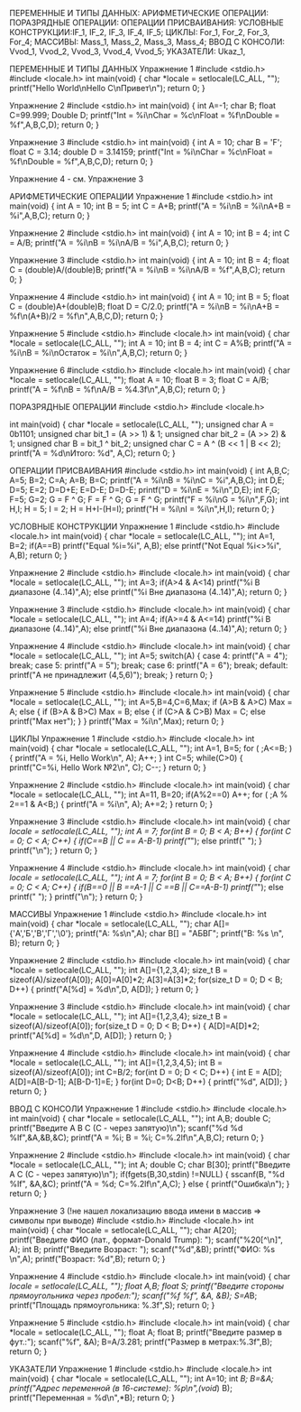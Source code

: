 ПЕРЕМЕННЫЕ И ТИПЫ ДАННЫХ:
АРИФМЕТИЧЕСКИЕ ОПЕРАЦИИ:
ПОРАЗРЯДНЫЕ ОПЕРАЦИИ:
ОПЕРАЦИИ ПРИСВАИВАНИЯ:
УСЛОВНЫЕ КОНСТРУКЦИИ:IF_1, IF_2, IF_3, IF_4, IF_5;
ЦИКЛЫ: For_1, For_2, For_3, For_4;
МАССИВЫ: Mass_1, Mass_2, Mass_3, Mass_4;
ВВОД С КОНСОЛИ: Vvod_1, Vvod_2, Vvod_3, Vvod_4, Vvod_5;
УКАЗАТЕЛИ: Ukaz_1,












ПЕРЕМЕННЫЕ И ТИПЫ ДАННЫХ
Упражнение 1 
#include <stdio.h>
#include <locale.h>
int main(void)
{
char *locale = setlocale(LC_ALL, "");
printf("Hello World\nHello C\nПривет\n");
return 0;
}

Упражнение 2 
#include <stdio.h>
int main(void)
{
int A=-1;
char B;
float C=99.999;
Double D;
printf("Int = %i\nChar = %c\nFloat = %f\nDouble = %f",A,B,C,D);
return 0;
}

Упражнение 3
#include <stdio.h>
int main(void)
{
int A = 10;
char B = 'F';
float C = 3.14;
double D = 3.14159;
printf("Int = %i\nChar = %c\nFloat = %f\nDouble = %f",A,B,C,D);
return 0;
}

Упражнение 4 - см. Упражнение 3

АРИФМЕТИЧЕСКИЕ ОПЕРАЦИИ
Упражнение 1
#include <stdio.h>
int main(void)
{
int A = 10;
int B = 5;
int C = A+B;
printf("A = %i\nB = %i\nA+B = %i",A,B,C);
return 0;
}

Упражнение 2
#include <stdio.h>
int main(void)
{
int A = 10;
int B = 4;
int C = A/B;
printf("A = %i\nB = %i\nA/B = %i",A,B,C);
return 0;
}

Упражнение 3
#include <stdio.h>
int main(void)
{
int A = 10;
int B = 4;
float C = (double)A/(double)B;
printf("A = %i\nB = %i\nA/B = %f",A,B,C);
return 0;
}

Упражнение 4
#include <stdio.h>
int main(void)
{
int A = 10;
int B = 5;
float C = (double)A+(double)B;
float D = C/2.0;
printf("A = %i\nB = %i\nA+B = %f\n(A+B)/2 = %f\n",A,B,C,D);
return 0;
}

Упражнение 5
#include <stdio.h>
#include <locale.h>
int main(void)
{
char *locale = setlocale(LC_ALL, "");
int A = 10;
int B = 4;
int C = A%B;
printf("A = %i\nB = %i\nОстаток = %i\n",A,B,C);
return 0;
}

Упражнение 6
#include <stdio.h>
#include <locale.h>
int main(void)
{
char *locale = setlocale(LC_ALL, "");
float A = 10;
float B = 3;
float C = A/B;
printf("A = %f\nB = %f\nA/B = %4.3f\n",A,B,C);
return 0;
}

ПОРАЗРЯДНЫЕ ОПЕРАЦИИ
#include <stdio.h>
#include <locale.h>
  
int main(void)
{
char *locale = setlocale(LC_ALL, "");
unsigned char A = 0b1101; 
unsigned char bit_1 = (A >> 1) & 1;
unsigned char bit_2 = (A >> 2) & 1;
unsigned char B = bit_1 ^ bit_2;
unsigned char C = A ^ (B << 1 | B << 2);
printf("A = %d\nИтого: %d", A,C);
return 0;
}

ОПЕРАЦИИ ПРИСВАИВАНИЯ
#include <stdio.h>
int main(void)
{
int A,B,C;
A=5;
B=2;
C=A;
A=B;
B=C;
printf("A = %i\nB = %i\nC = %i",A,B,C);
int D,E;
D=5;
E=2;
D=D+E;
E=D-E;
D=D-E;
printf("D = %i\nE = %i\n",D,E);
int F,G;
F=5;
G=2;
G = F ^ G;
F = F ^ G;
G = F ^ G;
printf("F = %i\nG = %i\n",F,G);
int H,I;
H = 5;
I = 2;
H = H+I-(H=I);
printf("H = %i\nI = %i\n",H,I);
return 0;
}

УСЛОВНЫЕ КОНСТРУКЦИИ
Упражнение 1
#include <stdio.h>
#include <locale.h> 
int main(void)
{
char *locale = setlocale(LC_ALL, "");
int A=1, B=2;
if(A==B) printf("Equal %i=%i", A,B);
else printf("Not Equal %i<>%i", A,B);
return 0;
}

Упражнение 2
#include <stdio.h>
#include <locale.h>
int main(void)
{
char *locale = setlocale(LC_ALL, "");
int A=3;
if(A>4 & A<14) printf("%i В диапазоне (4..14)",A);
else printf("%i Вне диапазона (4..14)",A);
return 0;
}

Упражнение 3
#include <stdio.h>
#include <locale.h>
int main(void)
{
char *locale = setlocale(LC_ALL, "");
int A=4;
if(A>=4 & A<=14) printf("%i В диапазоне (4..14)",A);
else printf("%i Вне диапазона (4..14)",A);
return 0;
}

Упражнение 4
#include <stdio.h>
#include <locale.h>
int main(void)
{
char *locale = setlocale(LC_ALL, "");
int A=5;
switch(A)
{
case 4:
printf("А = 4");
break;
case 5:
printf("А = 5");
break;
case 6:
printf("А = 6");
break;
default:
printf("А не принадлежит (4,5,6)");
break;
}
return 0;
}

Упражнение 5
#include <stdio.h>
#include <locale.h>
int main(void)
{
char *locale = setlocale(LC_ALL, "");
int A=5,B=4,C=6,Max;
if (A>B & A>C) Max = A;
else 
{
if (B>A & B>C) Max = B;
else
{ 
if (C>A & C>B) Max = C;
else printf("Max нет");
}
}
printf("Max = %i\n",Max);
return 0;
}

ЦИКЛЫ
Упражнение 1
#include <stdio.h>
#include <locale.h>
int main(void)
{
char *locale = setlocale(LC_ALL, "");
int A=1, B=5;
for ( ;A<=B; )
{
printf("A = %i, Hello Work\n", A);
A++;
}
int C=5;
while(C>0)
{
printf("С=%i, Hello Work №2\n", C);
C--;
}
return 0;
}

Упражнение 2
#include <stdio.h>
#include <locale.h>
int main(void)
{
char *locale = setlocale(LC_ALL, "");
int A=11, B=20;
if(A%2==0) A++;
for ( ;A % 2==1 & A<B;)
{
printf("A = %i\n", A);
A+=2;
}
return 0;
}

Упражнение 3
#include <stdio.h>
#include <locale.h>
int main(void)
{
char *locale = setlocale(LC_ALL, "");
int A = 7;
for(int B = 0; B < A;  B++)
{
for(int C = 0; C < A; C++)
{
if(C==B || C == A-B-1) printf("*");
else printf(" ");
}
printf("\n");
}
return 0;
}

Упражнение 4
#include <stdio.h>
#include <locale.h>
int main(void)
{
char *locale = setlocale(LC_ALL, "");
int A = 7;
for(int B = 0; B < A;  B++)
{
for(int C = 0; C < A; C++)
{
if(B==0 || B ==A-1  || C ==B || C==A-B-1) printf("*");
else printf(" ");
}
printf("\n");
}
return 0;
}

МАССИВЫ
Упражнение 1
#include <stdio.h>
#include <locale.h>
int main(void)
{
char *locale = setlocale(LC_ALL, "");
char A[]={'А','Б','В','Г','\0'};
printf("А: %s\n",A);
char B[] = "АБВГ";
printf("B: %s \n", B);
return 0;
}

Упражнение 2
#include <stdio.h>
#include <locale.h>
int main(void)
{
char *locale = setlocale(LC_ALL, "");
int A[]={1,2,3,4};
size_t B = sizeof(A)/sizeof(A[0]);
A[0]=A[0]*2;
A[3]=A[3]*2;
for(size_t D = 0; D < B; D++)
{
printf("А[%d] = %d\n",D, A[D]);
}
return 0;
}

Упражнение 3
#include <stdio.h>
#include <locale.h>
int main(void)
{
char *locale = setlocale(LC_ALL, "");
int A[]={1,2,3,4};
size_t B = sizeof(A)/sizeof(A[0]);
for(size_t D = 0; D < B; D++)
{
A[D]=A[D]*2;
printf("А[%d] = %d\n",D, A[D]);
}
return 0;
}

Упражнение 4
#include <stdio.h>
#include <locale.h>
int main(void)
{
char *locale = setlocale(LC_ALL, "");
int A[]={1,2,3,4,5};
int B = sizeof(A)/sizeof(A[0]);
int C=B/2;
for(int D = 0; D < C; D++)
{
int E = A[D];
A[D]=A[B-D-1];
A[B-D-1]=E;
}
for(int D=0; D<B; D++)
{
printf("%d", A[D]);
}
return 0;
}

ВВОД С КОНСОЛИ
Упражнение 1
#include <stdio.h>
#include <locale.h>
int main(void)
{
char *locale = setlocale(LC_ALL, "");
int A,B;
double C;
printf("Введите A B C (C - через запятую)\n");
scanf("%d %d %lf",&A,&B,&C);
printf("A = %i; B = %i; C=%.2lf\n",A,B,C);
return 0;
}

Упражнение 2
#include <stdio.h>
#include <locale.h>
int main(void)
{
char *locale = setlocale(LC_ALL, "");
int A;
double C;
char B[30];
printf("Введите A C (C - через запятую)\n");
if(fgets(B,30,stdin) !=NULL)
{
sscanf(B, "%d %lf", &A,&C);
printf("A = %d; C=%.2lf\n",A,C);
}
else
{
printf("Ошибка\n");
}
return 0;
}

Упражнение 3 (!не нашел локализацию ввода имени в массив => символы при выводе)
#include <stdio.h>
#include <locale.h>
int main(void)
{
char *locale = setlocale(LC_ALL, "");
char A[20];
printf("Введите ФИО (лат., формат-Donald Trump): ");
scanf("%20[^\n]", A);
int B;
printf("Введите Возраст: ");
scanf("%d",&B);
printf("ФИО: %s \n",A);
printf("Возраст: %d",B);
return 0;
}

Упражнение 4
#include <stdio.h>
#include <locale.h>
int main(void)
{
char *locale = setlocale(LC_ALL, "");
float A,B;
float S;
printf("Введите стороны прямоугольника через пробел:");
scanf("%f %f", &A, &B);
S=A*B;
printf("Площадь прямоугольника: %.3f",S);
return 0;
}

Упражнение 5
#include <stdio.h>
#include <locale.h>
int main(void)
{
char *locale = setlocale(LC_ALL, "");
float A;
float B;
printf("Введите размер в фут.:");
scanf("%f", &A);
B=A/3.281;
printf("Размер в метрах:%.3f",B);
return 0;
}

УКАЗАТЕЛИ
Упражнение 1
#include <stdio.h>
#include <locale.h>
int main(void)
{
char *locale = setlocale(LC_ALL, "");
int A=10;
int *B;
B=&A;
printf("Адрес переменной (в 16-системе): %p\n",(void*) B);
printf("Переменная = %d\n",*B);
return 0;
}
